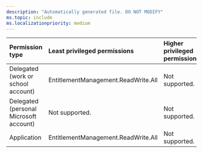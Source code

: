 ```yaml
---
description: "Automatically generated file. DO NOT MODIFY"
ms.topic: include
ms.localizationpriority: medium
---
```


|Permission type|Least privileged permissions|Higher privileged permissions|
|:---|:---|:---|
|Delegated (work or school account)|EntitlementManagement.ReadWrite.All|Not supported.|
|Delegated (personal Microsoft account)|Not supported.|Not supported.|
|Application|EntitlementManagement.ReadWrite.All|Not supported.|

